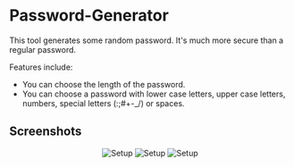 # Password-Generator

This tool generates some random password. It's much more secure than a regular password.

Features include:

- You can choose the length of the password.
- You can choose a password with lower case letters, upper case letters, numbers, special letters (:;#+-_/) or spaces.

## Screenshots

<div align="center">
    <img alt="Setup" src="./screenshots/Home.png">
	<img alt="Setup" src="./screenshots/Settings.png">
	<img alt="Setup" src="./screenshots/About.png">
</div>
